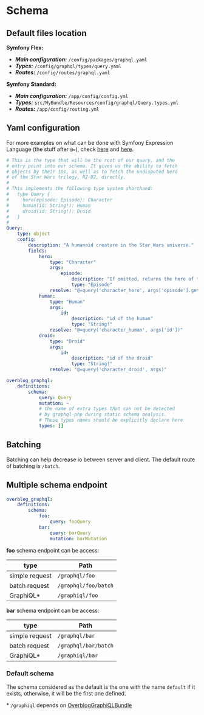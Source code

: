 Schema
======

Default files location
-------

**Symfony Flex:**

- ***Main configuration:*** `/config/packages/graphql.yaml`
- ***Types:*** `/config/graphql/types/query.yaml`
- ***Routes:*** `/config/routes/graphql.yaml`

**Symfony Standard:**

- ***Main configuration:*** `/app/config/config.yml`
- ***Types:*** `src/MyBundle/Resources/config/graphql/Query.types.yml`
- ***Routes:*** `/app/config/routing.yml`

Yaml configuration
-------

For more examples on what can be done with Symfony Expression Language (the stuff after `@=`), check
[here](expression-language.md) and [here](http://symfony.com/doc/current/components/expression_language/syntax.html).

```yaml
# This is the type that will be the root of our query, and the
# entry point into our schema. It gives us the ability to fetch
# objects by their IDs, as well as to fetch the undisputed hero
# of the Star Wars trilogy, R2-D2, directly.
#
# This implements the following type system shorthand:
#   type Query {
#     hero(episode: Episode): Character
#     human(id: String!): Human
#     droid(id: String!): Droid
#   }
#
Query:
    type: object
    config:
        description: "A humanoid creature in the Star Wars universe."
        fields:
            hero:
                type: "Character"
                args:
                    episode:
                        description: "If omitted, returns the hero of the whole saga. If provided, returns the hero of that particular episode."
                        type: "Episode"
                resolve: "@=query('character_hero', args['episode'].getId())"
            human:
                type: "Human"
                args:
                    id:
                        description: "id of the human"
                        type: "String!"
                resolve: "@=query('character_human', args['id'])"
            droid:
                type: "Droid"
                args:
                    id:
                        description: "id of the droid"
                        type: "String!"
                resolve: "@=query('character_droid', args)"
```

 
```yaml
overblog_graphql:
    definitions:
        schema:
            query: Query
            mutation: ~
            # the name of extra types that can not be detected
            # by graphql-php during static schema analysis.
            # These types names should be explicitly declare here
            types: []
```

## Batching


Batching can help decrease io between server and client.
The default route of batching is `/batch`.

## Multiple schema endpoint

```yaml
overblog_graphql:
    definitions:
        schema:
            foo:
                query: fooQuery
            bar:
                query: barQuery
                mutation: barMutation
```

**foo** schema endpoint can be access:

| type           | Path                 |
| -------------- | -------------------- |
| simple request | `/graphql/foo`       |
| batch request  | `/graphql/foo/batch` |
| GraphiQL*      | `/graphiql/foo`      |

**bar** schema endpoint can be access:

| type           | Path                 |
| -------------- | -------------------- |
| simple request | `/graphql/bar`       |
| batch request  | `/graphql/bar/batch` |
| GraphiQL*      | `/graphiql/bar`      |

### Default schema

The schema considered as the default is the one with the name `default` if it exists, otherwise, it will be the first one defined.  

\* `/graphiql` depends on [OverblogGraphiQLBundle](https://github.com/overblog/GraphiQLBundle)
